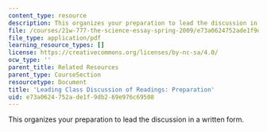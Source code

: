 ```yaml
---
content_type: resource
description: This organizes your preparation to lead the discussion in a written form.
file: /courses/21w-777-the-science-essay-spring-2009/e73a0624752ade1f9db269e976c69508_MIT21W_777s09_res01_preparation.pdf
file_type: application/pdf
learning_resource_types: []
license: https://creativecommons.org/licenses/by-nc-sa/4.0/
ocw_type: ''
parent_title: Related Resources
parent_type: CourseSection
resourcetype: Document
title: 'Leading Class Discussion of Readings: Preparation'
uid: e73a0624-752a-de1f-9db2-69e976c69508
---
```

This organizes your preparation to lead the discussion in a written form.